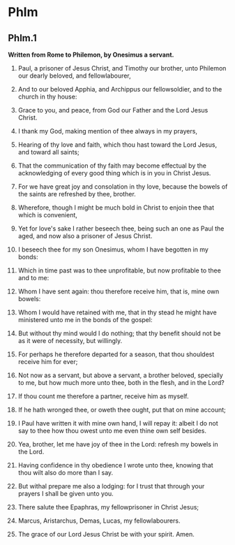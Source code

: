 # Phlm

## Phlm.1

__Written from Rome to Philemon, by Onesimus a servant.__

1. Paul, a prisoner of Jesus Christ, and Timothy our brother, unto Philemon our dearly beloved, and fellowlabourer,

2. And to our beloved Apphia, and Archippus our fellowsoldier, and to the church in thy house:

3. Grace to you, and peace, from God our Father and the Lord Jesus Christ.

4. I thank my God, making mention of thee always in my prayers,

5. Hearing of thy love and faith, which thou hast toward the Lord Jesus, and toward all saints;

6. That the communication of thy faith may become effectual by the acknowledging of every good thing which is in you in Christ Jesus.

7. For we have great joy and consolation in thy love, because the bowels of the saints are refreshed by thee, brother.

8. Wherefore, though I might be much bold in Christ to enjoin thee that which is convenient,

9. Yet for love's sake I rather beseech thee, being such an one as Paul the aged, and now also a prisoner of Jesus Christ.

10. I beseech thee for my son Onesimus, whom I have begotten in my bonds:

11. Which in time past was to thee unprofitable, but now profitable to thee and to me:

12. Whom I have sent again: thou therefore receive him, that is, mine own bowels:

13. Whom I would have retained with me, that in thy stead he might have ministered unto me in the bonds of the gospel:

14. But without thy mind would I do nothing; that thy benefit should not be as it were of necessity, but willingly.

15. For perhaps he therefore departed for a season, that thou shouldest receive him for ever;

16. Not now as a servant, but above a servant, a brother beloved, specially to me, but how much more unto thee, both in the flesh, and in the Lord?

17. If thou count me therefore a partner, receive him as myself.

18. If he hath wronged thee, or oweth thee ought, put that on mine account;

19. I Paul have written it with mine own hand, I will repay it: albeit I do not say to thee how thou owest unto me even thine own self besides.

20. Yea, brother, let me have joy of thee in the Lord: refresh my bowels in the Lord.

21. Having confidence in thy obedience I wrote unto thee, knowing that thou wilt also do more than I say.

22. But withal prepare me also a lodging: for I trust that through your prayers I shall be given unto you.

23. There salute thee Epaphras, my fellowprisoner in Christ Jesus;

24. Marcus, Aristarchus, Demas, Lucas, my fellowlabourers.

25. The grace of our Lord Jesus Christ be with your spirit. Amen. 

